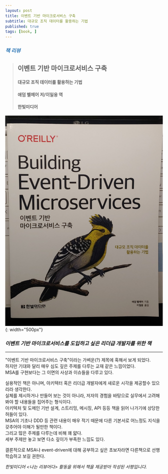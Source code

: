 ```yaml
---
layout: post
title: 이벤트 기반 마이크로서비스 구축
subtitle: 대규모 조직 데이터를 활용하는 기법
published: true
tags: [book, ]
---
```


### <span style="color:#337ab7;">***책 리뷰***</span>
>## **이벤트 기반 마이크로서비스 구축**
>#### 대규모 조직 데이터를 활용하는 기법
>#### 애덤 벨메어 저/이일웅 역   
>#### 한빛미디어  

![이벤트 기반 마이크로서비스 구축](../../img/2021-05-23-이벤트%20기반%20마이크로서비스%20구축/cover.jpg){: width="500px"}
### ***이벤트 기반 마이크로서비스를 도입하고 싶은 리더급 개발자를 위한 책***

---
  

"이벤트 기반 마이크로서비스 구축"이라는 가벼운(?) 제목에 혹해서 보게 되었다.  
하지만 기대와 달리 매우 심도 깊은 주제를 다루는 교재 같은 느낌이었다.  
MSA를 구현보다는 그 이면의 사상과 이슈들을 다루고 있다.  

실용적인 책은 아니며, 아키텍터 혹은 리더급 개발자에게 새로운 시각을 제공할수 있으리라 생각한다.  
실체를 제시하거나 만들어 보는 것이 아니라, 저자의 경험을 바탕으로 실무에서 고려해봐야 할 내용들을 집어주는 형식이다.  
아키텍처 및 도메인 기반 설계, 스트리밍, 메시징, API 등등 책을 읽어 나가기에 상당한 허들이 있다.  
MSA의 기초나 DDD 등 관련 내용이 매우 적기 때문에 다른 기본서로 어느정도 지식을 갖추어야 이해가 될만한 책이다.  
그리고 많은 주제를 다루는데 비해 꽤 얇다.  
세부 주제만 놓고 보면 다소 깊이가 부족한 느낌도 있다.  

결론적으로 MSA나 event-driven에 대해 공부하고 싶은 초보자라면 다른책으로 선행학습하고 보길 권한다.



*한빛미디어 \<나는 리뷰어다\> 활동을 위해서 책을 제공받아 작성된 서평입니다.*  
